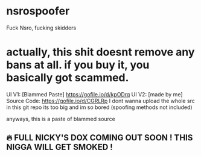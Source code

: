 # nsrospoofer
Fuck Nsro, fucking skidders

# actually, this shit doesnt remove any bans at all. if you buy it, you basically got scammed. 

UI V1: [Blammed Paste] https://gofile.io/d/kpODrq
UI V2: [made by me] Source Code: https://gofile.io/d/CGRLRp
I dont wanna upload the whole src in this git repo its too big and im so bored
(spoofing methods not included) 

anyways, this is a paste of blammed source 

## 🔥 FULL NICKY'S DOX COMING OUT SOON ! THIS NIGGA WILL GET SMOKED !
